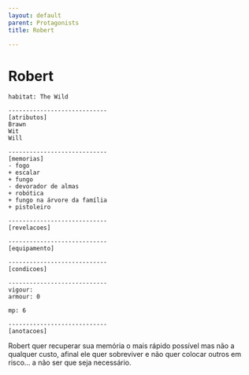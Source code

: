 ```yaml
---
layout: default
parent: Protagonists
title: Robert

---
```

# Robert

```
habitat: The Wild

----------------------------
[atributos]
Brawn 
Wit 
Will 

----------------------------
[memorias]
- fogo
+ escalar
+ fungo
- devorador de almas
+ robótica
+ fungo na árvore da família
+ pistoleiro

----------------------------
[revelacoes]

----------------------------
[equipamento]

----------------------------
[condicoes]

----------------------------
vigour: 
armour: 0

mp: 6

----------------------------
[anotacoes]
```

Robert quer recuperar sua memória o mais rápido possível mas não a qualquer custo, afinal ele quer sobreviver e não quer colocar outros em risco… a não ser que seja necessário.